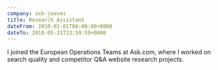 ```yaml
---
company: ask-jeeves
title: Research Assistant
dateFrom: 2010-01-01T00:00:00+0000
dateTo: 2010-05-31T23:59:59+0000
---
```


I joined the European Operations Teams at Ask.com, where I worked on search quality and competitor Q&A website research projects.

